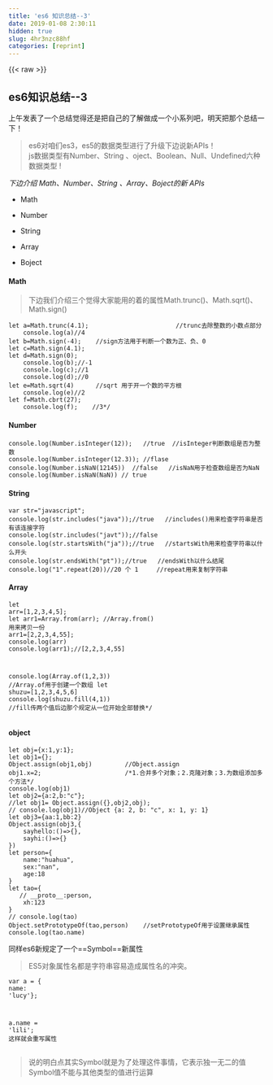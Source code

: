 ```yaml
---
title: 'es6 知识总结--3' 
date: 2019-01-08 2:30:11
hidden: true
slug: 4hr3nzc88hf
categories: [reprint]
---
```


{{< raw >}}

                    
<h2 id="articleHeader0">es6知识总结--3</h2>
<p>上午发表了一个总结觉得还是把自己的了解做成一个小系列吧，明天把那个总结一下！</p>
<blockquote><p>es6对咱们es3，es5的数据类型进行了升级下边说新APIs！<br>js数据类型有Number、String 、oject、Boolean、Null、Undefined六种数据类型 !</p></blockquote>
<p><em>下边介绍 Math、Number、String 、Array、Boject的新 APIs</em></p>
<ul>
<li><p>Math</p></li>
<li><p>Number</p></li>
<li><p>String</p></li>
<li><p>Array</p></li>
<li><p>Boject</p></li>
</ul>
<h4>Math</h4>
<blockquote><p>下边我们介绍三个觉得大家能用的着的属性Math.trunc()、Math.sqrt()、Math.sign()</p></blockquote>
<div class="widget-codetool" style="display:none;">
      <div class="widget-codetool--inner">
      <span class="selectCode code-tool" data-toggle="tooltip" data-placement="top" title="" data-original-title="全选"></span>
      <span type="button" class="copyCode code-tool" data-toggle="tooltip" data-placement="top" data-clipboard-text="let a=Math.trunc(4.1);                        //trunc去除整数的小数点部分
    console.log(a)//4
let b=Math.sign(-4);    //sign方法用于判断一个数为正、负、0
let c=Math.sign(4.1);
let d=Math.sign(0);
    console.log(b);//-1
    console.log(c);//1
    console.log(d);//0
let e=Math.sqrt(4)      //sqrt 用于开一个数的平方根
    console.log(e)//2
let f=Math.cbrt(27);
    console.log(f);    //3*/" title="" data-original-title="复制"></span>
      <span type="button" class="saveToNote code-tool" data-toggle="tooltip" data-placement="top" title="" data-original-title="放进笔记"></span>
      </div>
      </div><pre class="hljs javascript"><code><span class="hljs-keyword">let</span> a=<span class="hljs-built_in">Math</span>.trunc(<span class="hljs-number">4.1</span>);                        <span class="hljs-comment">//trunc去除整数的小数点部分</span>
    <span class="hljs-built_in">console</span>.log(a)<span class="hljs-comment">//4</span>
<span class="hljs-keyword">let</span> b=<span class="hljs-built_in">Math</span>.sign(<span class="hljs-number">-4</span>);    <span class="hljs-comment">//sign方法用于判断一个数为正、负、0</span>
<span class="hljs-keyword">let</span> c=<span class="hljs-built_in">Math</span>.sign(<span class="hljs-number">4.1</span>);
<span class="hljs-keyword">let</span> d=<span class="hljs-built_in">Math</span>.sign(<span class="hljs-number">0</span>);
    <span class="hljs-built_in">console</span>.log(b);<span class="hljs-comment">//-1</span>
    <span class="hljs-built_in">console</span>.log(c);<span class="hljs-comment">//1</span>
    <span class="hljs-built_in">console</span>.log(d);<span class="hljs-comment">//0</span>
<span class="hljs-keyword">let</span> e=<span class="hljs-built_in">Math</span>.sqrt(<span class="hljs-number">4</span>)      <span class="hljs-comment">//sqrt 用于开一个数的平方根</span>
    <span class="hljs-built_in">console</span>.log(e)<span class="hljs-comment">//2</span>
<span class="hljs-keyword">let</span> f=<span class="hljs-built_in">Math</span>.cbrt(<span class="hljs-number">27</span>);
    <span class="hljs-built_in">console</span>.log(f);    <span class="hljs-comment">//3*/</span></code></pre>
<h4>Number</h4>
<div class="widget-codetool" style="display:none;">
      <div class="widget-codetool--inner">
      <span class="selectCode code-tool" data-toggle="tooltip" data-placement="top" title="" data-original-title="全选"></span>
      <span type="button" class="copyCode code-tool" data-toggle="tooltip" data-placement="top" data-clipboard-text="console.log(Number.isInteger(12));   //true  //isInteger判断数组是否为整数 
console.log(Number.isInteger(12.3)); //flase
console.log(Number.isNaN(12145))  //false   //isNaN用于检查数组是否为NaN
console.log(Number.isNaN(NaN)) // true" title="" data-original-title="复制"></span>
      <span type="button" class="saveToNote code-tool" data-toggle="tooltip" data-placement="top" title="" data-original-title="放进笔记"></span>
      </div>
      </div><pre class="hljs javascript"><code><span class="hljs-built_in">console</span>.log(<span class="hljs-built_in">Number</span>.isInteger(<span class="hljs-number">12</span>));   <span class="hljs-comment">//true  //isInteger判断数组是否为整数 </span>
<span class="hljs-built_in">console</span>.log(<span class="hljs-built_in">Number</span>.isInteger(<span class="hljs-number">12.3</span>)); <span class="hljs-comment">//flase</span>
<span class="hljs-built_in">console</span>.log(<span class="hljs-built_in">Number</span>.isNaN(<span class="hljs-number">12145</span>))  <span class="hljs-comment">//false   //isNaN用于检查数组是否为NaN</span>
<span class="hljs-built_in">console</span>.log(<span class="hljs-built_in">Number</span>.isNaN(<span class="hljs-literal">NaN</span>)) <span class="hljs-comment">// true</span></code></pre>
<h4>String</h4>
<div class="widget-codetool" style="display:none;">
      <div class="widget-codetool--inner">
      <span class="selectCode code-tool" data-toggle="tooltip" data-placement="top" title="" data-original-title="全选"></span>
      <span type="button" class="copyCode code-tool" data-toggle="tooltip" data-placement="top" data-clipboard-text="var str=&quot;javascript&quot;;
console.log(str.includes(&quot;java&quot;));//true   //includes()用来检查字符串是否有该连接字符
console.log(str.includes(&quot;javt&quot;));//false
console.log(str.startsWith(&quot;ja&quot;));//true   //startsWith用来检查字符串以什么开头
console.log(str.endsWith(&quot;pt&quot;));//true   //endsWith以什么结尾
console.log(&quot;1&quot;.repeat(20))//20 个 1     //repeat用来复制字符串" title="" data-original-title="复制"></span>
      <span type="button" class="saveToNote code-tool" data-toggle="tooltip" data-placement="top" title="" data-original-title="放进笔记"></span>
      </div>
      </div><pre class="hljs processing"><code>var <span class="hljs-built_in">str</span>=<span class="hljs-string">"javascript"</span>;
console.<span class="hljs-built_in">log</span>(<span class="hljs-built_in">str</span>.includes(<span class="hljs-string">"java"</span>));<span class="hljs-comment">//true   //includes()用来检查字符串是否有该连接字符</span>
console.<span class="hljs-built_in">log</span>(<span class="hljs-built_in">str</span>.includes(<span class="hljs-string">"javt"</span>));<span class="hljs-comment">//false</span>
console.<span class="hljs-built_in">log</span>(<span class="hljs-built_in">str</span>.startsWith(<span class="hljs-string">"ja"</span>));<span class="hljs-comment">//true   //startsWith用来检查字符串以什么开头</span>
console.<span class="hljs-built_in">log</span>(<span class="hljs-built_in">str</span>.endsWith(<span class="hljs-string">"pt"</span>));<span class="hljs-comment">//true   //endsWith以什么结尾</span>
console.<span class="hljs-built_in">log</span>(<span class="hljs-string">"1"</span>.repeat(<span class="hljs-number">20</span>))<span class="hljs-comment">//20 个 1     //repeat用来复制字符串</span></code></pre>
<h4>Array</h4>
<div class="widget-codetool" style="display:none;">
      <div class="widget-codetool--inner">
      <span class="selectCode code-tool" data-toggle="tooltip" data-placement="top" title="" data-original-title="全选"></span>
      <span type="button" class="copyCode code-tool" data-toggle="tooltip" data-placement="top" data-clipboard-text="let arr=[1,2,3,4,5];
let arr1=Array.from(arr);     //Array.from() 用来拷贝一份  
arr1=[2,2,3,4,55];
console.log(arr)
console.log(arr1);//[2,2,3,4,55]

console.log(Array.of(1,2,3))  //Array.of用于创建一个数组
let shuzu=[1,2,3,4,5,6]
console.log(shuzu.fill(4,1))  //fill传两个值后边那个规定从一位开始全部替换*/" title="" data-original-title="复制"></span>
      <span type="button" class="saveToNote code-tool" data-toggle="tooltip" data-placement="top" title="" data-original-title="放进笔记"></span>
      </div>
      </div><pre class="hljs lsl"><code>let arr=[<span class="hljs-number">1</span>,<span class="hljs-number">2</span>,<span class="hljs-number">3</span>,<span class="hljs-number">4</span>,<span class="hljs-number">5</span>];
let arr1=Array.from(arr);     <span class="hljs-comment">//Array.from() 用来拷贝一份  </span>
arr1=[<span class="hljs-number">2</span>,<span class="hljs-number">2</span>,<span class="hljs-number">3</span>,<span class="hljs-number">4</span>,<span class="hljs-number">55</span>];
console.log(arr)
console.log(arr1);<span class="hljs-comment">//[2,2,3,4,55]</span>

console.log(Array.of(<span class="hljs-number">1</span>,<span class="hljs-number">2</span>,<span class="hljs-number">3</span>))  <span class="hljs-comment">//Array.of用于创建一个数组</span>
let shuzu=[<span class="hljs-number">1</span>,<span class="hljs-number">2</span>,<span class="hljs-number">3</span>,<span class="hljs-number">4</span>,<span class="hljs-number">5</span>,<span class="hljs-number">6</span>]
console.log(shuzu.fill(<span class="hljs-number">4</span>,<span class="hljs-number">1</span>))  <span class="hljs-comment">//fill传两个值后边那个规定从一位开始全部替换*/</span></code></pre>
<h4>object</h4>
<div class="widget-codetool" style="display:none;">
      <div class="widget-codetool--inner">
      <span class="selectCode code-tool" data-toggle="tooltip" data-placement="top" title="" data-original-title="全选"></span>
      <span type="button" class="copyCode code-tool" data-toggle="tooltip" data-placement="top" data-clipboard-text="let obj={x:1,y:1}; 
let obj1={};  
Object.assign(obj1,obj)         //Object.assign
obj1.x=2;                       /*1.合并多个对象；2.克隆对象；3.为数组添加多个方法*/
console.log(obj1)
let obj2={a:2,b:&quot;c&quot;};           
//let obj1= Object.assign({},obj2,obj);
// console.log(obj1)//Object {a: 2, b: &quot;c&quot;, x: 1, y: 1}
let obj3={aa:1,bb:2}
Object.assign(obj3,{
    sayhello:()=>{},
    sayhi:()=>{}
})
let person={
    name:&quot;huahua&quot;,
    sex:&quot;nan&quot;,
    age:18
}
let tao={
   // __proto__:person,
    xh:123
}
// console.log(tao)
Object.setPrototypeOf(tao,person)    //setPrototypeOf用于设置继承属性
console.log(tao.name)" title="" data-original-title="复制"></span>
      <span type="button" class="saveToNote code-tool" data-toggle="tooltip" data-placement="top" title="" data-original-title="放进笔记"></span>
      </div>
      </div><pre class="hljs javascript"><code><span class="hljs-keyword">let</span> obj={<span class="hljs-attr">x</span>:<span class="hljs-number">1</span>,<span class="hljs-attr">y</span>:<span class="hljs-number">1</span>}; 
<span class="hljs-keyword">let</span> obj1={};  
<span class="hljs-built_in">Object</span>.assign(obj1,obj)         <span class="hljs-comment">//Object.assign</span>
obj1.x=<span class="hljs-number">2</span>;                       <span class="hljs-comment">/*1.合并多个对象；2.克隆对象；3.为数组添加多个方法*/</span>
<span class="hljs-built_in">console</span>.log(obj1)
<span class="hljs-keyword">let</span> obj2={<span class="hljs-attr">a</span>:<span class="hljs-number">2</span>,<span class="hljs-attr">b</span>:<span class="hljs-string">"c"</span>};           
<span class="hljs-comment">//let obj1= Object.assign({},obj2,obj);</span>
<span class="hljs-comment">// console.log(obj1)//Object {a: 2, b: "c", x: 1, y: 1}</span>
<span class="hljs-keyword">let</span> obj3={<span class="hljs-attr">aa</span>:<span class="hljs-number">1</span>,<span class="hljs-attr">bb</span>:<span class="hljs-number">2</span>}
<span class="hljs-built_in">Object</span>.assign(obj3,{
    <span class="hljs-attr">sayhello</span>:<span class="hljs-function"><span class="hljs-params">()</span>=&gt;</span>{},
    <span class="hljs-attr">sayhi</span>:<span class="hljs-function"><span class="hljs-params">()</span>=&gt;</span>{}
})
<span class="hljs-keyword">let</span> person={
    <span class="hljs-attr">name</span>:<span class="hljs-string">"huahua"</span>,
    <span class="hljs-attr">sex</span>:<span class="hljs-string">"nan"</span>,
    <span class="hljs-attr">age</span>:<span class="hljs-number">18</span>
}
<span class="hljs-keyword">let</span> tao={
   <span class="hljs-comment">// __proto__:person,</span>
    xh:<span class="hljs-number">123</span>
}
<span class="hljs-comment">// console.log(tao)</span>
<span class="hljs-built_in">Object</span>.setPrototypeOf(tao,person)    <span class="hljs-comment">//setPrototypeOf用于设置继承属性</span>
<span class="hljs-built_in">console</span>.log(tao.name)</code></pre>
<p>同样es6新规定了一个==Symbol==新属性</p>
<blockquote><p>ES5对象属性名都是字符串容易造成属性名的冲突。</p></blockquote>
<div class="widget-codetool" style="display:none;">
      <div class="widget-codetool--inner">
      <span class="selectCode code-tool" data-toggle="tooltip" data-placement="top" title="" data-original-title="全选"></span>
      <span type="button" class="copyCode code-tool" data-toggle="tooltip" data-placement="top" data-clipboard-text="var a = { name: 'lucy'};

a.name = 'lili';
这样就会重写属性" title="" data-original-title="复制"></span>
      <span type="button" class="saveToNote code-tool" data-toggle="tooltip" data-placement="top" title="" data-original-title="放进笔记"></span>
      </div>
      </div><pre class="hljs sqf"><code>var a = { <span class="hljs-built_in">name</span>: <span class="hljs-string">'lucy'</span>};

a.<span class="hljs-built_in">name</span> = <span class="hljs-string">'lili'</span>;
这样就会重写属性</code></pre>
<blockquote><p>说的明白点其实Symbol就是为了处理这件事情，它表示独一无二的值<br>Symbol值不能与其他类型的值进行运算</p></blockquote>
<div class="widget-codetool" style="display:none;">
      <div class="widget-codetool--inner">
      <span class="selectCode code-tool" data-toggle="tooltip" data-placement="top" title="" data-original-title="全选"></span>
      <span type="button" class="copyCode code-tool" data-toggle="tooltip" data-placement="top" data-clipboard-text="
// 没有参数的情况
        var s1 = Symbol();
        var s2 = Symbol();

        console.log(s1 === s2) // false

        // 有参数的情况
        var s1 = Symbol(&quot;foo&quot;);
        var s2 = Symbol(&quot;foo&quot;);

        console.log(s1 === s2) // false" title="" data-original-title="复制"></span>
      <span type="button" class="saveToNote code-tool" data-toggle="tooltip" data-placement="top" title="" data-original-title="放进笔记"></span>
      </div>
      </div><pre class="hljs javascript"><code>
<span class="hljs-comment">// 没有参数的情况</span>
        <span class="hljs-keyword">var</span> s1 = <span class="hljs-built_in">Symbol</span>();
        <span class="hljs-keyword">var</span> s2 = <span class="hljs-built_in">Symbol</span>();

        <span class="hljs-built_in">console</span>.log(s1 === s2) <span class="hljs-comment">// false</span>

        <span class="hljs-comment">// 有参数的情况</span>
        <span class="hljs-keyword">var</span> s1 = <span class="hljs-built_in">Symbol</span>(<span class="hljs-string">"foo"</span>);
        <span class="hljs-keyword">var</span> s2 = <span class="hljs-built_in">Symbol</span>(<span class="hljs-string">"foo"</span>);

        <span class="hljs-built_in">console</span>.log(s1 === s2) <span class="hljs-comment">// false</span></code></pre>
<blockquote><p>Symbol值作为对象属性名时，不能用点运算符</p></blockquote>
<div class="widget-codetool" style="display:none;">
      <div class="widget-codetool--inner">
      <span class="selectCode code-tool" data-toggle="tooltip" data-placement="top" title="" data-original-title="全选"></span>
      <span type="button" class="copyCode code-tool" data-toggle="tooltip" data-placement="top" data-clipboard-text="        var mySymbol = Symbol();

        // 第一种写法
        var a = {};
        a[mySymbol] = 'Hello!';

        // 第二种写法
        var a = {
        [mySymbol]: 'Hello!'
        };

        // 第三种写法
        var a = {};
        Object.defineProperty(a, mySymbol, { value: 'Hello!' });
         // 以上写法都得到同样结果
        console.log(a[mySymbol]) // &quot;Hello!&quot;" title="" data-original-title="复制"></span>
      <span type="button" class="saveToNote code-tool" data-toggle="tooltip" data-placement="top" title="" data-original-title="放进笔记"></span>
      </div>
      </div><pre class="hljs javascript"><code>        <span class="hljs-keyword">var</span> mySymbol = <span class="hljs-built_in">Symbol</span>();

        <span class="hljs-comment">// 第一种写法</span>
        <span class="hljs-keyword">var</span> a = {};
        a[mySymbol] = <span class="hljs-string">'Hello!'</span>;

        <span class="hljs-comment">// 第二种写法</span>
        <span class="hljs-keyword">var</span> a = {
        [mySymbol]: <span class="hljs-string">'Hello!'</span>
        };

        <span class="hljs-comment">// 第三种写法</span>
        <span class="hljs-keyword">var</span> a = {};
        <span class="hljs-built_in">Object</span>.defineProperty(a, mySymbol, { <span class="hljs-attr">value</span>: <span class="hljs-string">'Hello!'</span> });
         <span class="hljs-comment">// 以上写法都得到同样结果</span>
        <span class="hljs-built_in">console</span>.log(a[mySymbol]) <span class="hljs-comment">// "Hello!"</span></code></pre>
<blockquote><p>防止对象的属性被串改</p></blockquote>
<div class="widget-codetool" style="display:none;">
      <div class="widget-codetool--inner">
      <span class="selectCode code-tool" data-toggle="tooltip" data-placement="top" title="" data-original-title="全选"></span>
      <span type="button" class="copyCode code-tool" data-toggle="tooltip" data-placement="top" data-clipboard-text="let chenxu={
            name:&quot;chenxu&quot;,
            age:&quot;17&quot;
        }
        chenxu.name=&quot;晨旭&quot;
        console.log(chenxu);//被修改*/
        let chenxu1={
            [Symbol('name')]:&quot;chenxu&quot;,
            age:&quot;17&quot;
        }
        chenxu1[Symbol('name')]=&quot;晨旭&quot;;
        console.log(chenxu1.name);//undefind
        console.log(chenxu1)  //Object {age: &quot;17&quot;, Symbol(name): &quot;chenxu&quot;, Symbol(name): &quot;晨旭&quot;}" title="" data-original-title="复制"></span>
      <span type="button" class="saveToNote code-tool" data-toggle="tooltip" data-placement="top" title="" data-original-title="放进笔记"></span>
      </div>
      </div><pre class="hljs javascript"><code><span class="hljs-keyword">let</span> chenxu={
            <span class="hljs-attr">name</span>:<span class="hljs-string">"chenxu"</span>,
            <span class="hljs-attr">age</span>:<span class="hljs-string">"17"</span>
        }
        chenxu.name=<span class="hljs-string">"晨旭"</span>
        <span class="hljs-built_in">console</span>.log(chenxu);<span class="hljs-comment">//被修改*/</span>
        <span class="hljs-keyword">let</span> chenxu1={
            [<span class="hljs-built_in">Symbol</span>(<span class="hljs-string">'name'</span>)]:<span class="hljs-string">"chenxu"</span>,
            <span class="hljs-attr">age</span>:<span class="hljs-string">"17"</span>
        }
        chenxu1[<span class="hljs-built_in">Symbol</span>(<span class="hljs-string">'name'</span>)]=<span class="hljs-string">"晨旭"</span>;
        <span class="hljs-built_in">console</span>.log(chenxu1.name);<span class="hljs-comment">//undefind</span>
        <span class="hljs-built_in">console</span>.log(chenxu1)  <span class="hljs-comment">//Object {age: "17", Symbol(name): "chenxu", Symbol(name): "晨旭"}</span></code></pre>
<p>但是这里的Symbol在类外部也是可以访问的，只是不会出现在for...in、for...of循环中，也不会被Object.keys()、Object.getOwnPropertyNames()返回。但有一个Object.getOwnPropertySymbols方法，可以获取指定对象的所有Symbol属性名！</p>

                
{{< /raw >}}

# 版权声明
本文资源来源互联网，仅供学习研究使用，版权归该资源的合法拥有者所有，

本文仅用于学习、研究和交流目的。转载请注明出处、完整链接以及原作者。

原作者若认为本站侵犯了您的版权，请联系我们，我们会立即删除！

## 原文标题
es6 知识总结--3

## 原文链接
[https://segmentfault.com/a/1190000010178054](https://segmentfault.com/a/1190000010178054)

